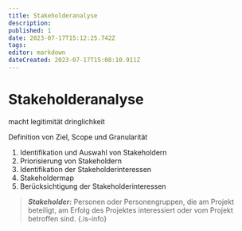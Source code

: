 ```yaml
---
title: Stakeholderanalyse
description: 
published: 1
date: 2023-07-17T15:12:25.742Z
tags: 
editor: markdown
dateCreated: 2023-07-17T15:08:10.911Z
---
```


# Stakeholderanalyse

macht legitimität dringlichkeit

Definition von Ziel, Scope und Granularität
1. Identifikation und Auswahl von Stakeholdern
2. Priorisierung von Stakeholdern
3. Identifikation der Stakeholderinteressen
4. Stakeholdermap
5. Berücksichtigung der Stakeholderinteressen

> _**Stakeholder:**_
> Personen oder Personengruppen, die am Projekt beteiligt, am Erfolg des Projektes interessiert oder vom Projekt betroffen sind.
{.is-info}
